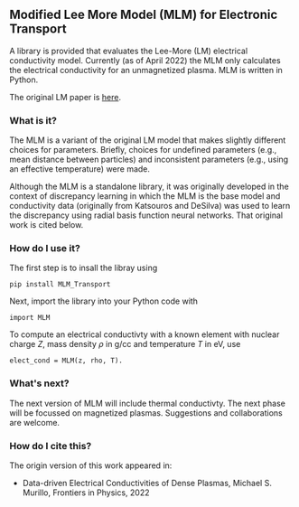 ## Modified Lee More Model (MLM) for Electronic Transport

A library is provided that evaluates the Lee-More (LM) electrical conductivity model. Currently (as of April 2022) the MLM only calculates the electrical conductivity for an unmagnetized plasma. MLM is written in Python. 

The original LM paper is [here](https://aip.scitation.org/doi/10.1063/1.864744).

### What is it? 

The MLM is a variant of the original LM model that makes slightly different choices for parameters.  Briefly, choices for undefined parameters (e.g., mean distance between particles) and inconsistent parameters (e.g., using an effective temperature) were made. 

Although the MLM is a standalone library, it was originally developed in the context of discrepancy learning in which the MLM is the base model and conductivity data (originally from Katsouros and DeSilva) was used to learn the discrepancy using radial basis function neural networks. That original work is cited below.

### How do I use it? 

The first step is to insall the libray using
```
pip install MLM_Transport
```

Next, import the library into your Python code with
```
import MLM
```

To compute an electrical conductivty with a known element with nuclear charge $Z$, mass density $\rho$ in g/cc and temperature $T$ in eV, use
```
elect_cond = MLM(z, rho, T).
```

### What's next?

The next version of MLM will include thermal conductivty. The next phase will be focussed on magnetized plasmas. Suggestions and collaborations are welcome.

### How do I cite this? 

The origin version of this work appeared in:
* Data-driven Electrical Conductivities of Dense Plasmas, Michael S. Murillo, Frontiers in Physics, 2022

